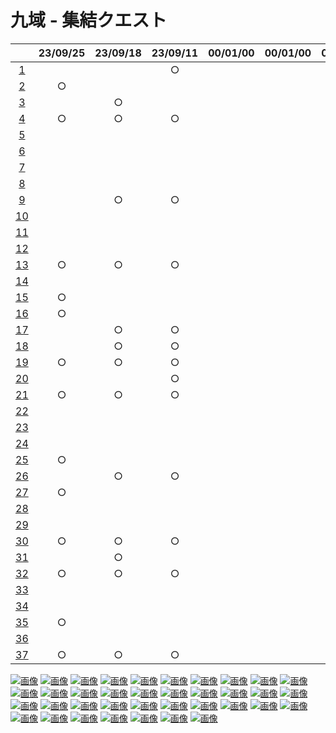 # 九域 - 集結クエスト


|  | 23/09/25 | 23/09/18 | 23/09/11 | 00/01/00 | 00/01/00 | 00/01/00 | 00/01/00 | 00/01/00 | 00/01/00 |
| :---: | :---: | :---: | :---: | :---: | :---: | :---: | :---: | :---: | :---: |
| [1](img/domain9quest_img001.png) |  |  | ○ |  |  |  |  |  |  |
| [2](img/domain9quest_img002.png) | ○ |  |  |  |  |  |  |  |  |
| [3](img/domain9quest_img003.png) |  | ○ |  |  |  |  |  |  |  |
| [4](img/domain9quest_img004.png) | ○ | ○ | ○ |  |  |  |  |  |  |
| [5](img/domain9quest_img005.png) |  |  |  |  |  |  |  |  |  |
| [6](img/domain9quest_img006.png) |  |  |  |  |  |  |  |  |  |
| [7](img/domain9quest_img007.png) |  |  |  |  |  |  |  |  |  |
| [8](img/domain9quest_img008.png) |  |  |  |  |  |  |  |  |  |
| [9](img/domain9quest_img009.png) |  | ○ | ○ |  |  |  |  |  |  |
| [10](img/domain9quest_img010.png) |  |  |  |  |  |  |  |  |  |
| [11](img/domain9quest_img011.png) |  |  |  |  |  |  |  |  |  |
| [12](img/domain9quest_img012.png) |  |  |  |  |  |  |  |  |  |
| [13](img/domain9quest_img013.png) | ○ | ○ | ○ |  |  |  |  |  |  |
| [14](img/domain9quest_img014.png) |  |  |  |  |  |  |  |  |  |
| [15](img/domain9quest_img015.png) | ○ |  |  |  |  |  |  |  |  |
| [16](img/domain9quest_img016.png) | ○ |  |  |  |  |  |  |  |  |
| [17](img/domain9quest_img017.png) |  | ○ | ○ |  |  |  |  |  |  |
| [18](img/domain9quest_img018.png) |  | ○ | ○ |  |  |  |  |  |  |
| [19](img/domain9quest_img019.png) | ○ | ○ | ○ |  |  |  |  |  |  |
| [20](img/domain9quest_img020.png) |  |  | ○ |  |  |  |  |  |  |
| [21](img/domain9quest_img021.png) | ○ | ○ | ○ |  |  |  |  |  |  |
| [22](img/domain9quest_img022.png) |  |  |  |  |  |  |  |  |  |
| [23](img/domain9quest_img023.png) |  |  |  |  |  |  |  |  |  |
| [24](img/domain9quest_img024.png) |  |  |  |  |  |  |  |  |  |
| [25](img/domain9quest_img025.png) | ○ |  |  |  |  |  |  |  |  |
| [26](img/domain9quest_img026.png) |  | ○ | ○ |  |  |  |  |  |  |
| [27](img/domain9quest_img027.png) | ○ |  |  |  |  |  |  |  |  |
| [28](img/domain9quest_img028.png) |  |  |  |  |  |  |  |  |  |
| [29](img/domain9quest_img029.png) |  |  |  |  |  |  |  |  |  |
| [30](img/domain9quest_img030.png) | ○ | ○ | ○ |  |  |  |  |  |  |
| [31](img/domain9quest_img031.png) |  | ○ |  |  |  |  |  |  |  |
| [32](img/domain9quest_img032.png) | ○ | ○ | ○ |  |  |  |  |  |  |
| [33](img/domain9quest_img033.png) |  |  |  |  |  |  |  |  |  |
| [34](img/domain9quest_img034.png) |  |  |  |  |  |  |  |  |  |
| [35](img/domain9quest_img035.png) | ○ |  |  |  |  |  |  |  |  |
| [36](img/domain9quest_img036.png) |  |  |  |  |  |  |  |  |  |
| [37](img/domain9quest_img037.png) | ○ | ○ | ○ |  |  |  |  |  |  |


[![画像](img/domain9quest_img001.png)](img/domain9quest_img001.png)
[![画像](img/domain9quest_img002.png)](img/domain9quest_img002.png)
[![画像](img/domain9quest_img003.png)](img/domain9quest_img003.png)
[![画像](img/domain9quest_img004.png)](img/domain9quest_img004.png)
[![画像](img/domain9quest_img005.png)](img/domain9quest_img005.png)
[![画像](img/domain9quest_img006.png)](img/domain9quest_img006.png)
[![画像](img/domain9quest_img007.png)](img/domain9quest_img007.png)
[![画像](img/domain9quest_img008.png)](img/domain9quest_img008.png)
[![画像](img/domain9quest_img009.png)](img/domain9quest_img009.png)
[![画像](img/domain9quest_img010.png)](img/domain9quest_img010.png)
[![画像](img/domain9quest_img011.png)](img/domain9quest_img011.png)
[![画像](img/domain9quest_img012.png)](img/domain9quest_img012.png)
[![画像](img/domain9quest_img013.png)](img/domain9quest_img013.png)
[![画像](img/domain9quest_img014.png)](img/domain9quest_img014.png)
[![画像](img/domain9quest_img015.png)](img/domain9quest_img015.png)
[![画像](img/domain9quest_img016.png)](img/domain9quest_img016.png)
[![画像](img/domain9quest_img017.png)](img/domain9quest_img017.png)
[![画像](img/domain9quest_img018.png)](img/domain9quest_img018.png)
[![画像](img/domain9quest_img019.png)](img/domain9quest_img019.png)
[![画像](img/domain9quest_img020.png)](img/domain9quest_img020.png)
[![画像](img/domain9quest_img021.png)](img/domain9quest_img021.png)
[![画像](img/domain9quest_img022.png)](img/domain9quest_img022.png)
[![画像](img/domain9quest_img023.png)](img/domain9quest_img023.png)
[![画像](img/domain9quest_img024.png)](img/domain9quest_img024.png)
[![画像](img/domain9quest_img025.png)](img/domain9quest_img025.png)
[![画像](img/domain9quest_img026.png)](img/domain9quest_img026.png)
[![画像](img/domain9quest_img027.png)](img/domain9quest_img027.png)
[![画像](img/domain9quest_img028.png)](img/domain9quest_img028.png)
[![画像](img/domain9quest_img029.png)](img/domain9quest_img029.png)
[![画像](img/domain9quest_img030.png)](img/domain9quest_img030.png)
[![画像](img/domain9quest_img031.png)](img/domain9quest_img031.png)
[![画像](img/domain9quest_img032.png)](img/domain9quest_img032.png)
[![画像](img/domain9quest_img033.png)](img/domain9quest_img033.png)
[![画像](img/domain9quest_img034.png)](img/domain9quest_img034.png)
[![画像](img/domain9quest_img035.png)](img/domain9quest_img035.png)
[![画像](img/domain9quest_img036.png)](img/domain9quest_img036.png)
[![画像](img/domain9quest_img037.png)](img/domain9quest_img037.png)
